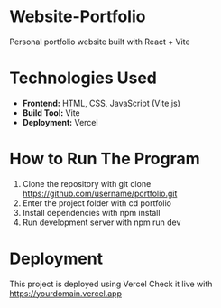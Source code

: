 # Website-Portfolio

Personal portfolio website built with React + Vite

# Technologies Used

- **Frontend:** HTML, CSS, JavaScript (Vite.js)  
- **Build Tool:** Vite  
- **Deployment:** Vercel  

# How to Run The Program

1. Clone the repository with git clone https://github.com/username/portfolio.git
2. Enter the project folder with cd portfolio
3. Install dependencies with npm install
4. Run development server with npm run dev

# Deployment
This project is deployed using Vercel
Check it live with https://yourdomain.vercel.app
